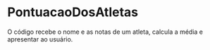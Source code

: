 # PontuacaoDosAtletas
O código recebe o nome e as notas de um atleta, calcula a média e apresentar ao usuário.
